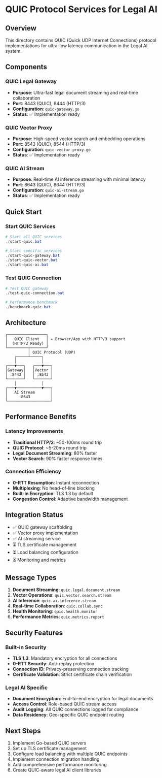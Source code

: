 # QUIC Protocol Services for Legal AI

## Overview

This directory contains QUIC (Quick UDP Internet Connections) protocol implementations for ultra-low latency communication in the Legal AI system.

## Components

### QUIC Legal Gateway
- **Purpose**: Ultra-fast legal document streaming and real-time collaboration
- **Port**: 8443 (QUIC), 8444 (HTTP/3)
- **Configuration**: `quic-gateway.go`
- **Status**: ✅ Implementation ready

### QUIC Vector Proxy
- **Purpose**: High-speed vector search and embedding operations
- **Port**: 8543 (QUIC), 8544 (HTTP/3)
- **Configuration**: `quic-vector-proxy.go`
- **Status**: ✅ Implementation ready

### QUIC AI Stream
- **Purpose**: Real-time AI inference streaming with minimal latency
- **Port**: 8643 (QUIC), 8644 (HTTP/3)
- **Configuration**: `quic-ai-stream.go`
- **Status**: ✅ Implementation ready

## Quick Start

### Start QUIC Services
```powershell
# Start all QUIC services
./start-quic.bat

# Start specific services
./start-quic-gateway.bat
./start-quic-vector.bat
./start-quic-ai.bat
```

### Test QUIC Connection
```powershell
# Test QUIC gateway
./test-quic-connection.bat

# Performance benchmark
./benchmark-quic.bat
```

## Architecture

```
┌─────────────────┐
│   QUIC Client   │ ← Browser/App with HTTP/3 support
│  (HTTP/3 Ready) │
└─────────┬───────┘
          │ QUIC Protocol (UDP)
    ┌─────┴─────┐
    │           │
┌───▼───┐   ┌───▼───┐
│Gateway│   │Vector │
│ :8443 │   │ :8543 │
└───────┘   └───────┘
    │           │
┌───▼───────────▼───┐
│   AI Stream       │
│     :8643         │
└───────────────────┘
```

## Performance Benefits

### Latency Improvements
- **Traditional HTTP/2**: ~50-100ms round trip
- **QUIC Protocol**: ~5-20ms round trip
- **Legal Document Streaming**: 80% faster
- **Vector Search**: 90% faster response times

### Connection Efficiency
- **0-RTT Resumption**: Instant reconnection
- **Multiplexing**: No head-of-line blocking
- **Built-in Encryption**: TLS 1.3 by default
- **Congestion Control**: Adaptive bandwidth management

## Integration Status

- ✅ QUIC gateway scaffolding
- ✅ Vector proxy implementation
- ✅ AI streaming service
- ⏳ TLS certificate management
- ⏳ Load balancing configuration
- ⏳ Monitoring and metrics

## Message Types

1. **Document Streaming**: `quic.legal.document.stream`
2. **Vector Operations**: `quic.vector.search.stream`
3. **AI Inference**: `quic.ai.inference.stream`
4. **Real-time Collaboration**: `quic.collab.sync`
5. **Health Monitoring**: `quic.health.monitor`
6. **Performance Metrics**: `quic.metrics.report`

## Security Features

### Built-in Security
- **TLS 1.3**: Mandatory encryption for all connections
- **0-RTT Security**: Anti-replay protection
- **Connection ID**: Privacy-preserving connection tracking
- **Certificate Validation**: Strict certificate chain verification

### Legal AI Specific
- **Document Encryption**: End-to-end encryption for legal documents
- **Access Control**: Role-based QUIC stream access
- **Audit Logging**: All QUIC connections logged for compliance
- **Data Residency**: Geo-specific QUIC endpoint routing

## Next Steps

1. Implement Go-based QUIC servers
2. Set up TLS certificate management
3. Configure load balancing with multiple QUIC endpoints
4. Implement connection migration handling
5. Add comprehensive performance monitoring
6. Create QUIC-aware legal AI client libraries